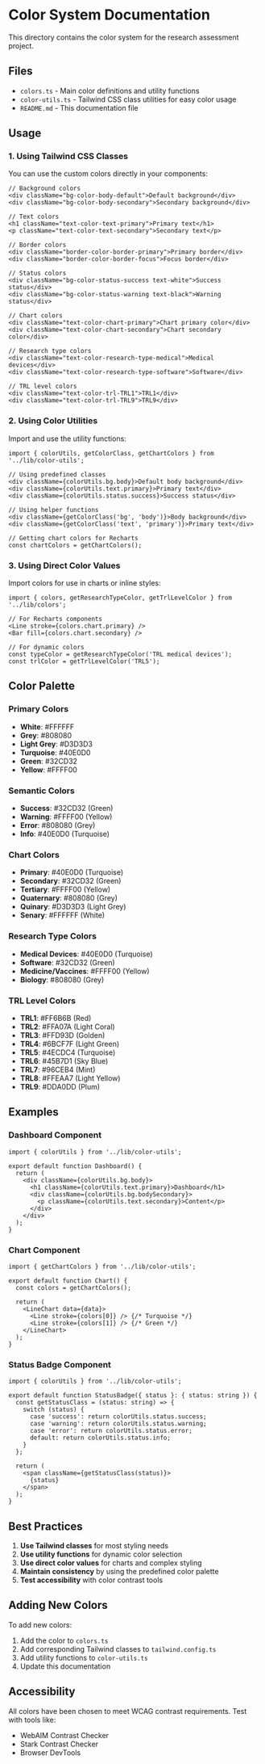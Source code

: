 # Color System Documentation

This directory contains the color system for the research assessment project.

## Files

- `colors.ts` - Main color definitions and utility functions
- `color-utils.ts` - Tailwind CSS class utilities for easy color usage
- `README.md` - This documentation file

## Usage

### 1. Using Tailwind CSS Classes

You can use the custom colors directly in your components:

```tsx
// Background colors
<div className="bg-color-body-default">Default background</div>
<div className="bg-color-body-secondary">Secondary background</div>

// Text colors
<h1 className="text-color-text-primary">Primary text</h1>
<p className="text-color-text-secondary">Secondary text</p>

// Border colors
<div className="border-color-border-primary">Primary border</div>
<div className="border-color-border-focus">Focus border</div>

// Status colors
<div className="bg-color-status-success text-white">Success status</div>
<div className="bg-color-status-warning text-black">Warning status</div>

// Chart colors
<div className="text-color-chart-primary">Chart primary color</div>
<div className="text-color-chart-secondary">Chart secondary color</div>

// Research type colors
<div className="text-color-research-type-medical">Medical devices</div>
<div className="text-color-research-type-software">Software</div>

// TRL level colors
<div className="text-color-trl-TRL1">TRL1</div>
<div className="text-color-trl-TRL9">TRL9</div>
```

### 2. Using Color Utilities

Import and use the utility functions:

```tsx
import { colorUtils, getColorClass, getChartColors } from '../lib/color-utils';

// Using predefined classes
<div className={colorUtils.bg.body}>Default body background</div>
<div className={colorUtils.text.primary}>Primary text</div>
<div className={colorUtils.status.success}>Success status</div>

// Using helper functions
<div className={getColorClass('bg', 'body')}>Body background</div>
<div className={getColorClass('text', 'primary')}>Primary text</div>

// Getting chart colors for Recharts
const chartColors = getChartColors();
```

### 3. Using Direct Color Values

Import colors for use in charts or inline styles:

```tsx
import { colors, getResearchTypeColor, getTrlLevelColor } from '../lib/colors';

// For Recharts components
<Line stroke={colors.chart.primary} />
<Bar fill={colors.chart.secondary} />

// For dynamic colors
const typeColor = getResearchTypeColor('TRL medical devices');
const trlColor = getTrlLevelColor('TRL5');
```

## Color Palette

### Primary Colors
- **White**: #FFFFFF
- **Grey**: #808080
- **Light Grey**: #D3D3D3
- **Turquoise**: #40E0D0
- **Green**: #32CD32
- **Yellow**: #FFFF00

### Semantic Colors
- **Success**: #32CD32 (Green)
- **Warning**: #FFFF00 (Yellow)
- **Error**: #808080 (Grey)
- **Info**: #40E0D0 (Turquoise)

### Chart Colors
- **Primary**: #40E0D0 (Turquoise)
- **Secondary**: #32CD32 (Green)
- **Tertiary**: #FFFF00 (Yellow)
- **Quaternary**: #808080 (Grey)
- **Quinary**: #D3D3D3 (Light Grey)
- **Senary**: #FFFFFF (White)

### Research Type Colors
- **Medical Devices**: #40E0D0 (Turquoise)
- **Software**: #32CD32 (Green)
- **Medicine/Vaccines**: #FFFF00 (Yellow)
- **Biology**: #808080 (Grey)

### TRL Level Colors
- **TRL1**: #FF6B6B (Red)
- **TRL2**: #FFA07A (Light Coral)
- **TRL3**: #FFD93D (Golden)
- **TRL4**: #6BCF7F (Light Green)
- **TRL5**: #4ECDC4 (Turquoise)
- **TRL6**: #45B7D1 (Sky Blue)
- **TRL7**: #96CEB4 (Mint)
- **TRL8**: #FFEAA7 (Light Yellow)
- **TRL9**: #DDA0DD (Plum)

## Examples

### Dashboard Component
```tsx
import { colorUtils } from '../lib/color-utils';

export default function Dashboard() {
  return (
    <div className={colorUtils.bg.body}>
      <h1 className={colorUtils.text.primary}>Dashboard</h1>
      <div className={colorUtils.bg.bodySecondary}>
        <p className={colorUtils.text.secondary}>Content</p>
      </div>
    </div>
  );
}
```

### Chart Component
```tsx
import { getChartColors } from '../lib/color-utils';

export default function Chart() {
  const colors = getChartColors();
  
  return (
    <LineChart data={data}>
      <Line stroke={colors[0]} /> {/* Turquoise */}
      <Line stroke={colors[1]} /> {/* Green */}
    </LineChart>
  );
}
```

### Status Badge Component
```tsx
import { colorUtils } from '../lib/color-utils';

export default function StatusBadge({ status }: { status: string }) {
  const getStatusClass = (status: string) => {
    switch (status) {
      case 'success': return colorUtils.status.success;
      case 'warning': return colorUtils.status.warning;
      case 'error': return colorUtils.status.error;
      default: return colorUtils.status.info;
    }
  };

  return (
    <span className={getStatusClass(status)}>
      {status}
    </span>
  );
}
```

## Best Practices

1. **Use Tailwind classes** for most styling needs
2. **Use utility functions** for dynamic color selection
3. **Use direct color values** for charts and complex styling
4. **Maintain consistency** by using the predefined color palette
5. **Test accessibility** with color contrast tools

## Adding New Colors

To add new colors:

1. Add the color to `colors.ts`
2. Add corresponding Tailwind classes to `tailwind.config.ts`
3. Add utility functions to `color-utils.ts`
4. Update this documentation

## Accessibility

All colors have been chosen to meet WCAG contrast requirements. Test with tools like:
- WebAIM Contrast Checker
- Stark Contrast Checker
- Browser DevTools 